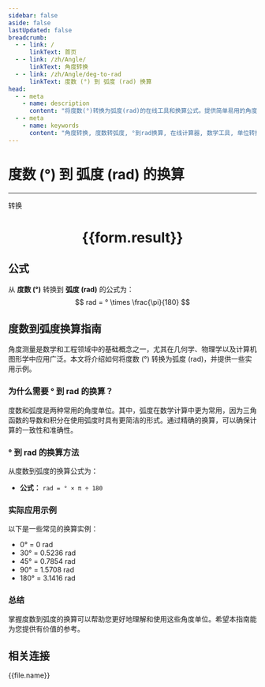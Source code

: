 ```yaml
---
sidebar: false
aside: false
lastUpdated: false
breadcrumb:
  - - link: /
      linkText: 首页
  - - link: /zh/Angle/
      linkText: 角度转换
  - - link: /zh/Angle/deg-to-rad
      linkText: 度数 (°) 到 弧度 (rad) 换算
head:
  - - meta
    - name: description
      content: "将度数(°)转换为弧度(rad)的在线工具和换算公式。提供简单易用的角度单位转换计算器。"
  - - meta
    - name: keywords
      content: "角度转换, 度数转弧度, °到rad换算, 在线计算器, 数学工具, 单位转换"
---
```

# 度数 (°) 到 弧度 (rad) 的换算
---
<script setup>
import { onMounted, reactive, inject, ref } from 'vue'
import { NButton, NForm, NFormItem, NInput, NInputNumber, NSelect, NCard, useMessage,NGrid ,NGi } from 'naive-ui'
import { defineClientComponent } from 'vitepress'
import { Angle } from '../../files';
const convert = inject('convert')

const form = reactive({
  number: null,
  result: '',
})

const convertHandler = () => {
  if (form.number !== null && !isNaN(form.number)) {
    const convertedValue = parseFloat(form.number) * Math.PI / 180
    form.result = `${form.number}° = ${convertedValue.toFixed(4)}rad`
  } else {
    form.result = '请输入有效的数值。'
  }
}
</script>

<n-form size="large" :model="form">
  <n-form-item label="度数 (°)">
    <n-input-number v-model:value="form.number" placeholder="输入度数" style="width: 100%" />
  </n-form-item>
  <n-form-item>
    <n-button type="primary" @click="convertHandler" block>转换</n-button>
  </n-form-item>
</n-form>

<n-card  embedded :bordered="false" hoverable>
  <div  style="text-align:center">
    <h1>{{form.result}}</h1>
  </div>
</n-card>

## 公式

从 **度数 (°)** 转换到 **弧度 (rad)** 的公式为：
$$ rad = ° \times \frac{\pi}{180} $$

## 度数到弧度换算指南

角度测量是数学和工程领域中的基础概念之一，尤其在几何学、物理学以及计算机图形学中应用广泛。本文将介绍如何将度数 (°) 转换为弧度 (rad)，并提供一些实用示例。

### 为什么需要 ° 到 rad 的换算？

度数和弧度是两种常用的角度单位。其中，弧度在数学计算中更为常用，因为三角函数的导数和积分在使用弧度时具有更简洁的形式。通过精确的换算，可以确保计算的一致性和准确性。

### ° 到 rad 的换算方法

从度数到弧度的换算公式为：

- **公式：** `rad = ° × π ÷ 180`

### 实际应用示例

以下是一些常见的换算实例：

- 0° = 0 rad
- 30° = 0.5236 rad
- 45° = 0.7854 rad
- 90° = 1.5708 rad
- 180° = 3.1416 rad

### 总结

掌握度数到弧度的换算可以帮助您更好地理解和使用这些角度单位。希望本指南能为您提供有价值的参考。

## 相关连接
<n-grid x-gap="12" :cols="3">
  <n-gi v-for="(file, index) in Angle" :key="index">
    <n-button
      text
      tag="a"
      :href="file.path"
      type="primary"
    >
      {{file.name}}
    </n-button>
  </n-gi>
</n-grid>
